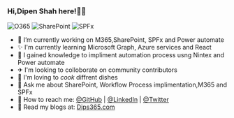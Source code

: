 ### Hi,Dipen Shah here!👋👋
![O365](https://img.shields.io/badge/O365-Developer-blue)
![SharePoint](https://img.shields.io/badge/SharePoint-Developer-brightgreen)
![SPFx](https://img.shields.io/badge/SPFx-Developer-green)

- 🔭 I’m currently working on M365,SharePoint, SPFx and Power automate
- ✨ I'm currently learning Microsoft Graph, Azure services and React
- 🎉 I gained knowledge to impliment automation process usng Nintex and Power automate
- ✈  I'm looking to colloborate on community contributors
- 💚 I'm loving to _cook_ diffrent dishes
- 🎤 Ask me about SharePoint, Workflow Process implimentation,M365 and SPFx
- 🚀 How to reach me: [@GitHub](https://github.com/Dips365) | [@LinkedIn](https://www.linkedin.com/in/dips365/) | [@Twitter](https://twitter.com/Dips_365)
- 📜 Read my blogs at: [Dips365.com](https://Dips365.com)

<!--
**dips365/dips365** is a ✨ _special_ ✨ repository because its `README.md` (this file) appears on your GitHub profile.

Here are some ideas to get you started:

- 🔭 I’m currently working on 
- 🌱 I’m currently learning ...
- 👯 I’m looking to collaborate on ...
- 🤔 I’m looking for help with ...
- 💬 Ask me about ...
- 📫 How to reach me: ...
- 😄 Pronouns: ...
- ⚡ Fun fact: ...
-->
